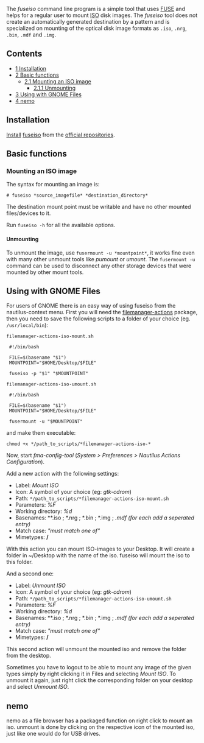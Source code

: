 The *fuseiso* command line program is a simple tool that uses [FUSE](https://en.wikipedia.org/wiki/Filesystem_in_Userspace "wikipedia:Filesystem in Userspace") and helps for a regular user to mount [ISO](https://en.wikipedia.org/wiki/ISO_9660 "wikipedia:ISO 9660") disk images. The *fuseiso* tool does not create an automatically generated destination by a pattern and is specialized on mounting of the optical disk image formats as `.iso`, `.nrg`, `.bin`, `.mdf` and `.img`.

## Contents

*   [1 Installation](#Installation)
*   [2 Basic functions](#Basic_functions)
    *   [2.1 Mounting an ISO image](#Mounting_an_ISO_image)
        *   [2.1.1 Unmounting](#Unmounting)
*   [3 Using with GNOME Files](#Using_with_GNOME_Files)
*   [4 nemo](#nemo)

## Installation

[Install](/index.php/Install "Install") [fuseiso](https://www.archlinux.org/packages/?name=fuseiso) from the [official repositories](/index.php/Official_repositories "Official repositories").

## Basic functions

### Mounting an ISO image

The syntax for mounting an image is:

```
# fuseiso *source_imagefile* *destination_directory*

```

The destination mount point must be writable and have no other mounted files/devices to it.

Run `fuseiso -h` for all the available options.

#### Unmounting

To unmount the image, use `fusermount -u *mountpoint*`, it works fine even with many other unmount tools like *pumount* or *umount*. The `fusermount -u` command can be used to disconnect any other storage devices that were mounted by other mount tools.

## Using with GNOME Files

For users of GNOME there is an easy way of using fuseiso from the nautilus-context menu. First you will need the [filemanager-actions](https://www.archlinux.org/packages/?name=filemanager-actions) package, then you need to save the following scripts to a folder of your choice (eg. `/usr/local/bin`):

 `filemanager-actions-iso-mount.sh` 
```
 #!/bin/bash

 FILE=$(basename "$1")
 MOUNTPOINT="$HOME/Desktop/$FILE"

 fuseiso -p "$1" "$MOUNTPOINT"

```
 `filemanager-actions-iso-umount.sh` 
```
 #!/bin/bash

 FILE=$(basename "$1")
 MOUNTPOINT="$HOME/Desktop/$FILE"

 fusermount -u "$MOUNTPOINT"

```

and make them executable:

```
chmod +x */path_to_scripts/*filemanager-actions-iso-*

```

Now, start *fma-config-tool* (*System > Preferences > Nautilus Actions Configuration*).

Add a new action with the following settings:

*   Label: *Mount ISO*
*   Icon: A symbol of your choice (eg: *gtk-cdrom*)
*   Path: `*/path_to_scripts/*filemanager-actions-iso-mount.sh`
*   Parameters: *%F*
*   Working directory: *%d*
*   Basenames: **.iso ; *.nrg ; *.bin ; *.img ; *.mdf (for each add a seperated entry)*
*   Match case: *"must match one of"*
*   Mimetypes: **/**

With this action you can mount ISO-images to your Desktop. It will create a folder in ~/Desktop with the name of the iso. fuseiso will mount the iso to this folder.

And a second one:

*   Label: *Unmount ISO*
*   Icon: A symbol of your choice (eg: *gtk-cdrom*)
*   Path: `*/path_to_scripts/*filemanager-actions-iso-umount.sh`
*   Parameters: *%F*
*   Working directory: *%d*
*   Basenames: **.iso ; *.nrg ; *.bin ; *.img ; *.mdf (for each add a seperated entry)*
*   Match case: *"must match one of"*
*   Mimetypes: **/**

This second action will unmount the mounted iso and remove the folder from the desktop.

Sometimes you have to logout to be able to mount any image of the given types simply by right clicking it in Files and selecting *Mount ISO*. To unmount it again, just right click the corresponding folder on your desktop and select *Unmount ISO*.

## nemo

nemo as a file browser has a packaged function on right click to mount an iso. unmount is done by clicking on the respective icon of the mounted iso, just like one would do for USB drives.
